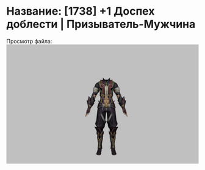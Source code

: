 # Название: [1738] +1 Доспех доблести | Призыватель-Мужчина

Просмотр файла:
![p080003.png](p080003.png)